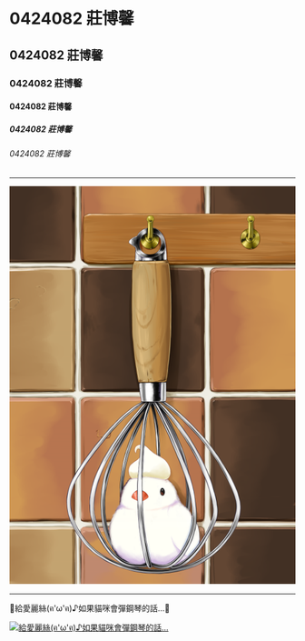# 0424082 莊博馨
## 0424082 莊博馨
### 0424082 莊博馨
#### 0424082 莊博馨
##### 0424082 莊博馨
###### 0424082 莊博馨
***
![](35207732.png)
***
:musical_note:給愛麗絲(ฅ'ω'ฅ)♪如果貓咪會彈鋼琴的話...:musical_note:

[![給愛麗絲(ฅ'ω'ฅ)♪如果貓咪會彈鋼琴的話...](https://img.youtube.com/vi/IfxxNX5NuUo/0.jpg)](https://www.youtube.com/watch?v=IfxxNX5NuUo "給愛麗絲(ฅ'ω'ฅ)♪如果貓咪會彈鋼琴的話...")




